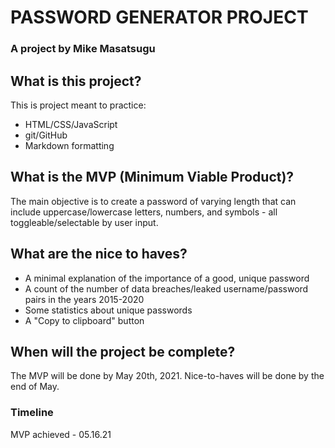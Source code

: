 # PASSWORD GENERATOR PROJECT
### A project by Mike Masatsugu


## What is this project?
This is project meant to practice:
- HTML/CSS/JavaScript
- git/GitHub
- Markdown formatting

## What is the MVP (Minimum Viable Product)?
The main objective is to create a password of varying length that can include uppercase/lowercase letters, numbers, and symbols - all toggleable/selectable by user input.

## What are the nice to haves?
- A minimal explanation of the importance of a good, unique password
- A count of the number of data breaches/leaked username/password pairs in the years 2015-2020
- Some statistics about unique passwords
- A "Copy to clipboard" button

## When will the project be complete?
The MVP will be done by May 20th, 2021.
Nice-to-haves will be done by the end of May.



### Timeline
MVP achieved - 05.16.21
